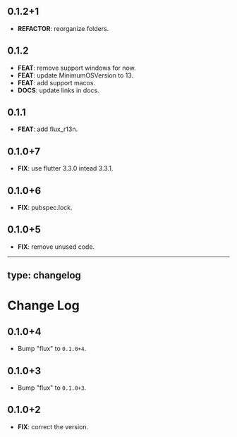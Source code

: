 ## 0.1.2+1

 - **REFACTOR**: reorganize folders.

## 0.1.2

 - **FEAT**: remove support windows for now.
 - **FEAT**: update MinimumOSVersion to 13.
 - **FEAT**: add support macos.
 - **DOCS**: update links in docs.

## 0.1.1

 - **FEAT**: add flux_r13n.

## 0.1.0+7

 - **FIX**: use flutter 3.3.0 intead 3.3.1.

## 0.1.0+6

 - **FIX**: pubspec.lock.

## 0.1.0+5

 - **FIX**: remove unused code.

---
type: changelog
---

# Change Log

## 0.1.0+4

 - Bump "flux" to `0.1.0+4`.

## 0.1.0+3

 - Bump "flux" to `0.1.0+3`.

## 0.1.0+2

 - **FIX**: correct the version.

